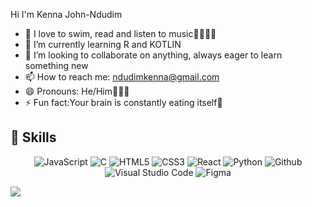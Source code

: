 
 Hi I'm Kenna John-Ndudim

- 👀 I love to swim, read and listen to music🤽🏾‍♀️🎶
- 🌱 I’m currently learning R and KOTLIN
- 💞️ I’m looking to collaborate on anything, always eager to learn something new
- 📫 How to reach me: ndudimkenna@gmail.com
- 😄 Pronouns: He/Him👨🏾‍🦱
- ⚡ Fun fact:Your brain is constantly eating itself🤯


<h2>📖 Skills </h2>
<p align="center">
<img alt="JavaScript" src="https://img.shields.io/badge/javascript-%23000000.svg?style=for-the-badge&logo=javascript&logoColor=%2329BEB0"/>
<img alt="C" src="https://img.shields.io/badge/c-%23000000.svg?style=for-the-badge&logo=c&logoColor=%2329BEB0"/>
<img alt="HTML5" src="https://img.shields.io/badge/html5-%23000000.svg?style=for-the-badge&logo=html5&logoColor=%2329BEB0"/>
<img alt="CSS3" src="https://img.shields.io/badge/css3-%23000000.svg?style=for-the-badge&logo=css3&logoColor=%2329BEB0"/>
<img alt="React" src="https://img.shields.io/badge/react-%23000000.svg?style=for-the-badge&logo=react&logoColor=%2329BEB0"/>
<img alt="Python" src="https://img.shields.io/badge/python-%23000000.svg?style=for-the-badge&logo=python&logoColor=%2329BEB0"/>
<img alt="Github" src="https://img.shields.io/badge/github-%23e4626b.svg?style=for-the-badge&logo=github&logoColor=140200"/>
<img alt="Visual Studio Code" src="https://img.shields.io/badge/Visual Studio Code-%23000000.svg?style=for-the-badge&logo=visual-studio-code&logoColor=%2329BEB0"/>
<!-- <img alt="Canva" src="https://img.shields.io/badge/Canva-f2ca61.svg?style=for-the-badge&logo=canva&logoColor=140200"/> -->
<img alt="Figma" src="https://img.shields.io/badge/figma-%23a259ff.svg?style=for-the-badge&logo=figma&logoColor=green" />
  </p>

  <a href="https://github.com/Kenna236">
    <img src="https://streak-stats.demolab.com/?userKenna236&theme=github-dark-blue&hide_border=true" />
  </a>
</p>
